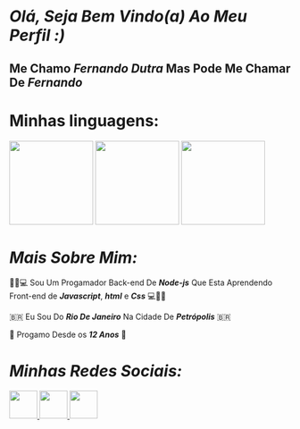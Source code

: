 # ***Olá, Seja Bem Vindo(a) Ao Meu Perfil :)***

## Me Chamo ***Fernando Dutra*** Mas Pode Me Chamar De ***Fernando***
# Minhas linguagens:

<div>
    <img height="150cm" src="https://upload.wikimedia.org/wikipedia/commons/thumb/6/61/HTML5_logo_and_wordmark.svg/1200px-HTML5_logo_and_wordmark.svg.png">
    <img height="150cm" src="https://upload.wikimedia.org/wikipedia/commons/thumb/d/d5/CSS3_logo_and_wordmark.svg/1200px-CSS3_logo_and_wordmark.svg.png">
    <img height="150cm" src="https://cdn.iconscout.com/icon/free/png-256/free-javascript-2038874-1720087.png">
</div>

# ***Mais Sobre Mim:***

👨‍💻💻 Sou Um Progamador Back-end De ***Node-js*** Que Esta Aprendendo Front-end de ***Javascript***, ***html*** e ***Css*** 💻👨‍💻

🇧🇷 Eu Sou Do ***Rio De Janeiro*** Na Cidade De ***Petrópolis*** 🇧🇷

🧒 Progamo Desde os ***12 Anos*** 🧒 

# ***Minhas Redes Sociais:***

<div>
    <a href="https://twitter.com/FernandoRomano_"><!--Twitter-->
    <img height="50cm" src="https://img.shields.io/badge/Twitter-1DA1F2?style=for-the-badge&logo=twitter&logoColor=white"> 
    <a href="https://www.instagram.com/srduck__/"><!--Instagram-->
    <img height="50cm" src="https://img.shields.io/badge/Instagram-E4405F?style=for-the-badge&logo=instagram&logoColor=white">
    <a href="https://www.youtube.com/channel/UCwx0ZmftvUEpotkKnKZiJqQ"><!--Youtube-->
    <img height="50cm" src="https://img.shields.io/badge/YouTube-FF0000?style=for-the-badge&logo=youtube&logoColor=white">
</div>
